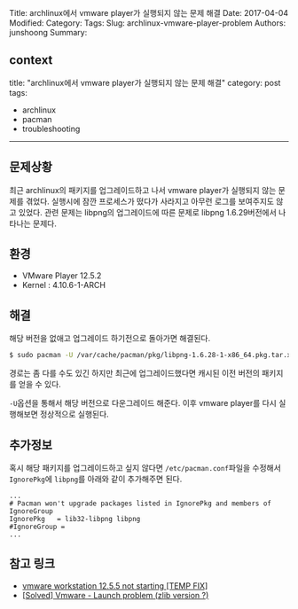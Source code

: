 Title: archlinux에서 vmware player가 실행되지 않는 문제 해결
Date: 2017-04-04
Modified:
Category:
Tags:
Slug: archlinux-vmware-player-problem
Authors: junshoong
Summary:


context
---
title: "archlinux에서 vmware player가 실행되지 않는 문제 해결"
category: post
tags:
  - archlinux
  - pacman
  - troubleshooting

---



## 문제상황

최근 archlinux의 패키지를 업그레이드하고 나서 vmware player가 실행되지 않는 문제를 겪었다. 실행시에 잠깐 프로세스가 떴다가 사라지고 아무런 로그를 보여주지도 않고 있었다. 관련 문제는 libpng의 업그레이드에 따른 문제로 libpng 1.6.29버전에서 나타나는 문제다.



## 환경

- VMware Player 12.5.2
- Kernel : 4.10.6-1-ARCH



## 해결

 해당 버전을 없애고 업그레이드 하기전으로 돌아가면 해결된다.

```bash
$ sudo pacman -U /var/cache/pacman/pkg/libpng-1.6.28-1-x86_64.pkg.tar.xz
```

경로는 좀 다를 수도 있긴 하지만 최근에 업그레이드했다면 캐시된 이전 버전의 패키지를 얻을 수 있다.

`-U`옵션을 통해서 해당 버전으로 다운그레이드 해준다. 이후 vmware player를 다시 실행해보면 정상적으로 실행된다. 



## 추가정보

혹시 해당 패키지를 업그레이드하고 싶지 않다면 `/etc/pacman.conf`파일을 수정해서 `IgnorePkg`에 `libpng`를 아래와 같이 추가해주면 된다.

```shell
...
# Pacman won't upgrade packages listed in IgnorePkg and members of IgnoreGroup
IgnorePkg   = lib32-libpng libpng
#IgnoreGroup =
...
```



## 참고 링크

- [vmware workstation 12.5.5 not starting [TEMP FIX]](https://bbs.archlinux.org/viewtopic.php?id=224667)
- [[Solved] Vmware - Launch problem (zlib version ?)](https://bbs.archlinux.org/viewtopic.php?id=224680)

